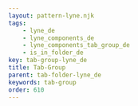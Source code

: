 ```yaml
---
layout: pattern-lyne.njk
tags: 
    - lyne_de
    - lyne_components_de
    - lyne_components_tab_group_de
    - is_in_folder_de
key: tab-group-lyne_de
title: Tab-Group
parent: tab-folder-lyne_de
keywords: tab-group
order: 610
---
```

